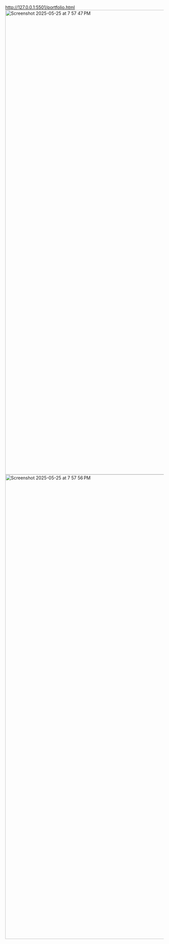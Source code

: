 http://127.0.0.1:5501/portfolio.html
<img width="1470" alt="Screenshot 2025-05-25 at 7 57 47 PM" src="https://github.com/user-attachments/assets/0a672aa1-8555-4d5d-9b62-5344af2d02f5" />
<img width="1470" alt="Screenshot 2025-05-25 at 7 57 56 PM" src="https://github.com/user-attachments/assets/04467feb-a436-47ad-9c14-ef008626d41a" />

